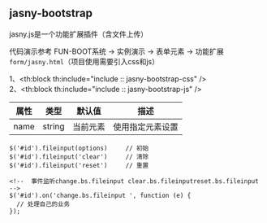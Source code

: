 ## jasny-bootstrap

jasny.js是一个功能扩展插件（含文件上传）

代码演示参考 FUN-BOOT系统 → 实例演示 → 表单元素 → 功能扩展 `form/jasny.html`（项目使用需要引入css和js）

1、<th:block th:include="include :: jasny-bootstrap-css" />  
2、<th:block th:include="include :: jasny-bootstrap-js" />

| 属性   | 类型     | 默认值  | 描述       |
| ---- | ------ | ---- | -------- |
| name | string | 当前元素 | 使用指定元素设置 |

```
$('#id').fileinput(options)     // 初始
$('#id').fileinput('clear')     // 清除
$('#id').fileinput('reset')     // 重置

<!--  事件监听change.bs.fileinput clear.bs.fileinputreset.bs.fileinput 
-->
$('#id').on('change.bs.fileinput ', function (e) {
  // 处理自己的业务
});
```

